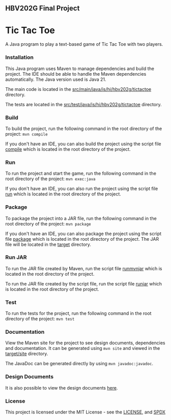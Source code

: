 ## HBV202G Final Project
# Tic Tac Toe
A Java program to play a text-based game of Tic Tac Toe with two players.

### Installation
This Java program uses Maven to manage dependencies and build the project. The IDE should be able to handle the Maven dependencies automatically.
The Java version used is Java 21.

The main code is located in the [src/main/java/is/hi/hbv202g/tictactoe](src/main/java/is/hi/hbv202g/tictactoe) directory.

The tests are located in the [src/test/java/is/hi/hbv202g/tictactoe](src/test/java/is/hi/hbv202g/tictactoe) directory.

### Build
To build the project, run the following command in the root directory of the project:
```mvn compile```

If you don't have an IDE, you can also build the project using the script file [compile](compile.cmd) which is located in the root directory of the project.

### Run
To run the project and start the game, run the following command in the root directory of the project:
```mvn exec:java```

If you don't have an IDE, you can also run the project using the script file [run](run.cmd) which is located in the root directory of the project.

### Package
To package the project into a JAR file, run the following command in the root directory of the project:
```mvn package```

If you don't have an IDE, you can also package the project using the script file [package](package.cmd) which is located in the root directory of the project.
The JAR file will be located in the [target](target/TicTacToe.jar) directory.

### Run JAR
To run the JAR file created by Maven, run the script file [runmvnjar](runmvnjar.cmd) which is located in the root directory of the project.

To run the JAR file created by the script file, run the script file [runjar](runjar.cmd) which is located in the root directory of the project.

### Test
To run the tests for the project, run the following command in the root directory of the project:
```mvn test```

### Documentation
View the Maven site for the project to see design documents, dependencies and documentation.
It can be generated using ```mvn site``` and viewed in the [target/site](target/site) directory.

The JavaDoc can be generated directly by using `mvn javadoc:javadoc`.

### Design Documents
It is also possible to view the design documents [here](src/site/markdown/Design.md).

### License
This project is licensed under the MIT License - see the [LICENSE](LICENSE), and [SPDX](https://spdx.org/licenses/MIT.html)

